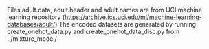Files adult.data, adult.header and adult.names are from UCI machine learning repository (https://archive.ics.uci.edu/ml/machine-learning-databases/adult/)
The encoded datasets are generated by running create_onehot_data.py and create_onehot_data_disc.py from ../mixture_model/
